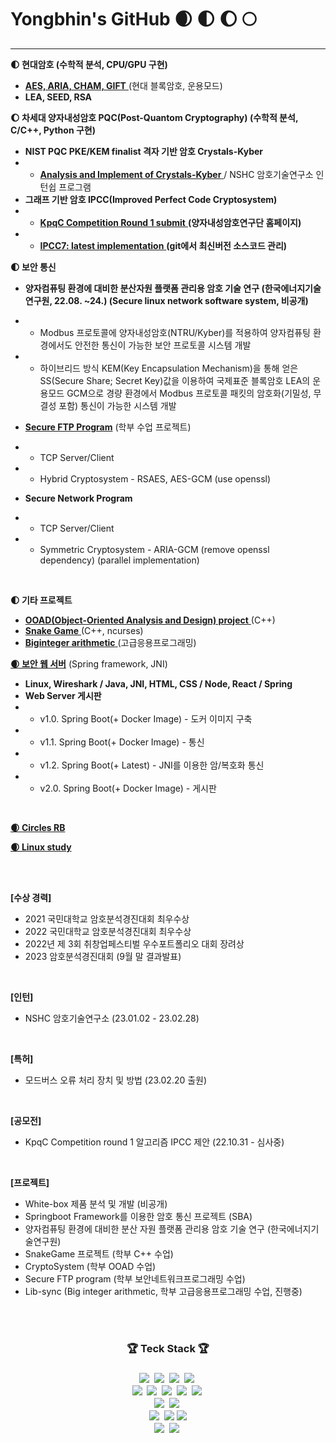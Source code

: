 # Yongbhin's GitHub  🌒 🌓 🌔 🌕
---

**🌓 현대암호 (수학적 분석, CPU/GPU 구현)**
- <a href="https://github.com/YongBhin-Kim/Crypto"> **AES, ARIA, CHAM, GIFT** </a> (현대 블록암호, 운용모드)
- **LEA, SEED, RSA**

**🌔 차세대 양자내성암호 PQC(Post-Quantom Cryptography) (수학적 분석, C/C++, Python 구현)**
- **NIST PQC PKE/KEM finalist 격자 기반 암호 Crystals-Kyber**
- - <a href="https://github.com/YongBhin-Kim/pqc-crystals-kyber"> **Analysis and Implement of Crystals-Kyber** </a> / NSHC 암호기술연구소 인턴쉽 프로그램
- **그래프 기반 암호 IPCC(Improved Perfect Code Cryptosystem)**
- - <a href="https://www.kpqc.or.kr/competition.html"> **KpqC Competition Round 1 submit** </a> **(양자내성암호연구단 홈페이지)**
- - <a href="https://www.github.com/KMURASEofficial/ipcc"> **IPCC7: latest implementation** </a> **(git에서 최신버전 소스코드 관리)**


**🌓 보안 통신**
 - **양자컴퓨팅 환경에 대비한 분산자원 플랫폼 관리용 암호 기술 연구 (한국에너지기술연구원, 22.08. ~24.) (Secure linux network software system, 비공개)**
 - - Modbus 프로토콜에 양자내성암호(NTRU/Kyber)를 적용하여 양자컴퓨팅 환경에서도 안전한 통신이 가능한 보안 프로토콜 시스템 개발
 - - 하이브리드 방식 KEM(Key Encapsulation Mechanism)을 통해 얻은 SS(Secure Share; Secret Key)값을 이용하여 국제표준 블록암호 LEA의 운용모드 GCM으로 경량 환경에서 Modbus 프로토콜 패킷의 암호화(기밀성, 무결성 포함) 통신이 가능한 시스템 개발


 - <a href="https://github.com/YongBhin-Kim/secure_ftp_program">**Secure FTP Program**</a> (학부 수업 프로젝트)
 - - TCP Server/Client
 - - Hybrid Cryptosystem - RSAES, AES-GCM (use openssl)

 - **Secure Network Program**
 - - TCP Server/Client
 - - Symmetric Cryptosystem - ARIA-GCM (remove openssl dependency) (parallel implementation)
<br>

**🌓 기타 프로젝트**
- <a href="https://github.com/YongBhin-Kim/oo-cryptosystem">**OOAD(Object-Oriented Analysis and Design) project** </a> (C++) <br>
- <a href="https://github.com/YongBhin-Kim/snake-game">**Snake Game** </a> (C++, ncurses) <br>
- <a href="https://github.com/YongBhin-Kim/big-integer-arithmetic">**Biginteger arithmetic** </a> (고급응용프로그래밍) <br>


<a href="https://github.com/YongBhin-Kim/Crypto-WebServer">**🌒 보안 웹 서버**</a> (Spring framework, JNI)
- **Linux, Wireshark / Java, JNI, HTML, CSS / Node, React / Spring**
- **Web Server 게시판**
- - v1.0. Spring Boot(+ Docker Image) - 도커 이미지 구축
- - v1.1. Spring Boot(+ Docker Image) - 통신
- - v1.2. Spring Boot(+ Latest) - JNI를 이용한 암/복호화 통신
- - v2.0. Spring Boot(+ Docker Image) - 게시판
<br>


<a href="https://rb.yongbhin-kim.repl.co/">**🌒 Circles RB**</a>
<br>

<a href="https://linuxyb.kimyongbhin.repl.co">**🌒 Linux study**</a>
<br>

<br>
<br>

**[수상 경력]**
- 2021 국민대학교 암호분석경진대회 최우수상
- 2022 국민대학교 암호분석경진대회 최우수상
- 2022년 제 3회 취창업페스티벌 우수포트폴리오 대회 장려상
- 2023 암호분석경진대회 (9월 말 결과발표)

<br>

**[인턴]**
- NSHC 암호기술연구소 (23.01.02 - 23.02.28)
<br>

**[특허]**
- 모드버스 오류 처리 장치 및 방법 (23.02.20 출원)
<br>

**[공모전]**
- KpqC Competition round 1 알고리즘 IPCC 제안 (22.10.31 - 심사중)
<br>

**[프로젝트]**
- White-box 제품 분석 및 개발 (비공개)
- Springboot Framework를 이용한 암호 통신 프로젝트 (SBA)
- 양자컴퓨팅 환경에 대비한 분산 자원 플랫폼 관리용 암호 기술 연구 (한국에너지기술연구원)
- SnakeGame 프로젝트 (학부 C++ 수업)
- CryptoSystem (학부 OOAD 수업)
- Secure FTP program (학부 보안네트워크프로그래밍 수업)
- Lib-sync (Big integer arithmetic, 학부 고급응용프로그래밍 수업, 진행중)
<br>
<br>


<h3 align = "center">🏆 Teck Stack 🏆<h3>
<p align = "center">
  <img src="https://img.shields.io/badge/C-A8B9CC?style=flat-square&logo=C&logoColor=white" style="max-width: 100%;"></a>&nbsp
  <img src="https://img.shields.io/badge/c++-00599C?style=flat-square&logo=c%2B%2B&logoColor=white" style="max-width: 100%;"></a>&nbsp
  <img src="https://img.shields.io/badge/Python-3766AB?style=flat-square&logo=Python&logoColor=white" style="max-width: 100%;"></a>&nbsp 
  <img src="https://img.shields.io/badge/Java-007396?style=flat-square&logo=Java&logoColor=white" style="max-width: 100%;"></a>&nbsp
  <br>
  <img src="https://img.shields.io/badge/HTML5-E34F26?style=flat-square&logo=HTML5&logoColor=white" style="max-width: 100%;"></a>&nbsp  
  <img src="https://img.shields.io/badge/CSS3-1572B6?style=flat-square&logo=CSS3&logoColor=white" style="max-width: 100%;"></a>&nbsp
  <img src="https://img.shields.io/badge/javascript-F7DF1E?style=flat-square&logo=javascript&logoColor=black" style="max-width: 100%;"></a>&nbsp
  <img src="https://img.shields.io/badge/node.js-339933?style=flat-square&logo=Node.js&logoColor=white" style="max-width: 100%;"></a>&nbsp
  <img src="https://img.shields.io/badge/react-61DAFB?style=flat-square&logo=react&logoColor=black" style="max-width: 100%;"></a>&nbsp
  <br>
  <img src="https://img.shields.io/badge/Spring Boot-6DB33F?style=flat-square&logo=Spring Boot&logoColor=white" style="max-width: 100%;"></a>&nbsp
  <img src="https://img.shields.io/badge/flutter-02569B?style=flat-square&logo=flutter&logoColor=white" style="max-width: 100%;"></a>&nbsp
  <br>
  <img src="https://img.shields.io/badge/MySQL-4479A1?style=flat-square&logo=MySQL&logoColor=white" style="max-width: 100%;"></a>&nbsp
  <img src="https://img.shields.io/badge/firebase-FFCA28?style=flat-square&logo=firebase&logoColor=white">
  <img src="https://img.shields.io/badge/amazonaws-232F3E?style=flat-square&logo=amazonaws&logoColor=white">
  <br>
  <img src="https://img.shields.io/badge/VMware-607078?style=flat-square&logo=VMware&logoColor=white" style="max-width: 100%;"></a>&nbsp
  <img src="https://img.shields.io/badge/CentOS-262577?style=flat-square&logo=CentOS&logoColor=white" style="max-width: 100%;"></a>&nbsp

  <br>
</p>
